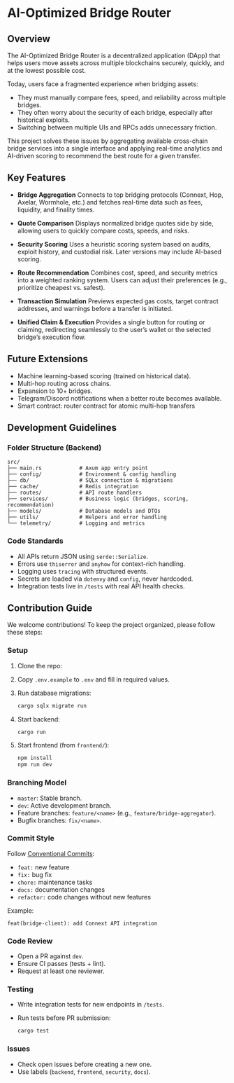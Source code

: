# AI-Optimized Bridge Router

## Overview

The AI-Optimized Bridge Router is a decentralized application (DApp) that helps users move assets across multiple blockchains securely, quickly, and at the lowest possible cost.

Today, users face a fragmented experience when bridging assets:

* They must manually compare fees, speed, and reliability across multiple bridges.
* They often worry about the security of each bridge, especially after historical exploits.
* Switching between multiple UIs and RPCs adds unnecessary friction.

This project solves these issues by aggregating available cross-chain bridge services into a single interface and applying real-time analytics and AI-driven scoring to recommend the best route for a given transfer.

## Key Features

* **Bridge Aggregation**
  Connects to top bridging protocols (Connext, Hop, Axelar, Wormhole, etc.) and fetches real-time data such as fees, liquidity, and finality times.

* **Quote Comparison**
  Displays normalized bridge quotes side by side, allowing users to quickly compare costs, speeds, and risks.

* **Security Scoring**
  Uses a heuristic scoring system based on audits, exploit history, and custodial risk. Later versions may include AI-based scoring.

* **Route Recommendation**
  Combines cost, speed, and security metrics into a weighted ranking system. Users can adjust their preferences (e.g., prioritize cheapest vs. safest).

* **Transaction Simulation**
  Previews expected gas costs, target contract addresses, and warnings before a transfer is initiated.

* **Unified Claim & Execution**
  Provides a single button for routing or claiming, redirecting seamlessly to the user’s wallet or the selected bridge’s execution flow.


## Future Extensions

* Machine learning-based scoring (trained on historical data).
* Multi-hop routing across chains.
* Expansion to 10+ bridges.
* Telegram/Discord notifications when a better route becomes available.
* Smart contract: router contract for atomic multi-hop transfers

## Development Guidelines

### Folder Structure (Backend)

```
src/
├── main.rs            # Axum app entry point
├── config/            # Environment & config handling
├── db/                # SQLx connection & migrations
├── cache/             # Redis integration
├── routes/            # API route handlers
├── services/          # Business logic (bridges, scoring, recommendation)
├── models/            # Database models and DTOs
├── utils/             # Helpers and error handling
└── telemetry/         # Logging and metrics
```

### Code Standards

* All APIs return JSON using `serde::Serialize`.
* Errors use `thiserror` and `anyhow` for context-rich handling.
* Logging uses `tracing` with structured events.
* Secrets are loaded via `dotenvy` and `config`, never hardcoded.
* Integration tests live in `/tests` with real API health checks.

## Contribution Guide

We welcome contributions! To keep the project organized, please follow these steps:

### Setup

1. Clone the repo:
2. Copy `.env.example` to `.env` and fill in required values.
3. Run database migrations:

   ```bash
   cargo sqlx migrate run
   ```
4. Start backend:

   ```bash
   cargo run
   ```
5. Start frontend (from `frontend/`):

   ```bash
   npm install
   npm run dev
   ```

### Branching Model

* `master`: Stable branch.
* `dev`: Active development branch.
* Feature branches: `feature/<name>` (e.g., `feature/bridge-aggregator`).
* Bugfix branches: `fix/<name>`.

### Commit Style

Follow [Conventional Commits](https://www.conventionalcommits.org/):

* `feat:` new feature
* `fix:` bug fix
* `chore:` maintenance tasks
* `docs:` documentation changes
* `refactor:` code changes without new features

Example:

```
feat(bridge-client): add Connext API integration
```

### Code Review

* Open a PR against `dev`.
* Ensure CI passes (tests + lint).
* Request at least one reviewer.

### Testing

* Write integration tests for new endpoints in `/tests`.
* Run tests before PR submission:

  ```bash
  cargo test
  ```

### Issues

* Check open issues before creating a new one.
* Use labels (`backend`, `frontend`, `security`, `docs`).